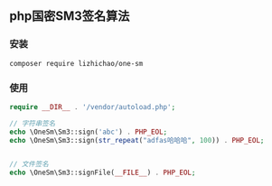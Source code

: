 ## php国密SM3签名算法

### 安装

```shell 
composer require lizhichao/one-sm
``` 

### 使用
```php
require __DIR__ . '/vendor/autoload.php';

// 字符串签名
echo \OneSm\Sm3::sign('abc') . PHP_EOL;
echo \OneSm\Sm3::sign(str_repeat("adfas哈哈哈", 100)) . PHP_EOL;


// 文件签名
echo \OneSm\Sm3::signFile(__FILE__) . PHP_EOL;
```
